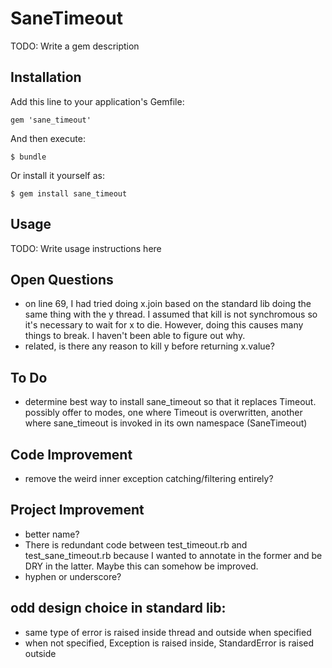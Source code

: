 # SaneTimeout

TODO: Write a gem description

## Installation

Add this line to your application's Gemfile:

    gem 'sane_timeout'

And then execute:

    $ bundle

Or install it yourself as:

    $ gem install sane_timeout

## Usage

TODO: Write usage instructions here



## Open Questions
* on line 69, I had tried doing x.join based on the standard lib doing the
same thing with the y thread. I assumed that kill is not synchromous so it's
necessary to wait for x to die. However, doing this causes many things to break.
I haven't been able to figure out why.
* related, is there any reason to kill y before returning x.value?

## To Do
* determine best way to install sane_timeout so that it
  replaces Timeout. possibly offer to modes, one where
  Timeout is overwritten, another where sane_timeout is
  invoked in its own namespace (SaneTimeout)

## Code Improvement
* remove the weird inner exception catching/filtering entirely?


## Project Improvement
* better name?
* There is redundant code between test_timeout.rb and test_sane_timeout.rb
because I wanted to annotate in the former and be DRY in the latter. Maybe this
can somehow be improved.
* hyphen or underscore?


## odd design choice in standard lib:
* same type of error is raised inside thread and outside when specified
* when not specified, Exception is raised inside, StandardError is raised outside

